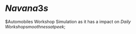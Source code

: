 # $Navana3s$
$Automobiles Workshop Simulation as it has a impact on $Daily$ $Workshop smoothness at peek$;
